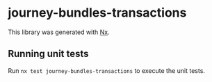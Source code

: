 # journey-bundles-transactions

This library was generated with [Nx](https://nx.dev).

## Running unit tests

Run `nx test journey-bundles-transactions` to execute the unit tests.
